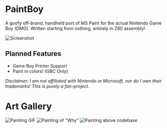 # PaintBoy
A goofy off-brand, handheld port of MS Paint for the actual Nintendo Game Boy (DMG). Written starting from nothing, entirely in Z80 assembly!

![Screenshot](https://i.gyazo.com/5d500f32afa5f0998c83244061b8c179.png)

## Planned Features
- Game Boy Printer Support
- Paint in colors! (GBC Only)


*Disclaimer: I am not affiliated with Nintendo or Microsoft, nor do I own their trademarks! This is purely a fan-project.*


# Art Gallery

![Painting GIF](https://i.gyazo.com/bf276c72e22d9e250105f4ed0a1bebdd.gif)
![Painting of "Why"](https://i.gyazo.com/5bc9b75523cec526d8fc12cfe3aa0d20.png)
![Painting above codebase](https://cdn.discordapp.com/attachments/275792021510160385/462862363339653122/unknown.png)


